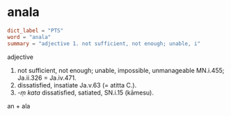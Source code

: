 # anala

``` toml
dict_label = "PTS"
word = "anala"
summary = "adjective 1. not sufficient, not enough; unable, i"
```

adjective

1. not sufficient, not enough; unable, impossible, unmanageable MN.i.455; Ja.ii.326 = Ja.iv.471.
2. dissatisfied, insatiate Ja.v.63 (= atitta C.).
3. *\-ṃ kata* dissatisfied, satiated, SN.i.15 (kāmesu).

an \+ ala

